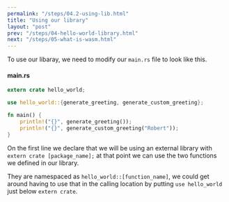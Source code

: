 ```yaml
---
permalink: "/steps/04.2-using-lib.html"
title: "Using our library"
layout: "post"
prev: "/steps/04-hello-world-library.html"
next: "/steps/05-what-is-wasm.html"
---
```

<div class="explain">

To use our libaray, we need to modify our <code>main.rs</code> file to look like this.
</div>

#### main.rs
```rust
extern crate hello_world;

use hello_world::{generate_greeting, generate_custom_greeting};

fn main() {
    println!("{}", generate_greeting());
    println!("{}", generate_custom_greeting("Robert"));
}
```
<div class="explain">

On the first line we declare that we will be using an external library with <code>extern crate [package_name];</code>
at that point we can use the two functions we defined in our library.

They are namespaced as <code>hello_world::[function_name]</code>, we could get around having to use that in the calling location by putting <code>use hello_world</code> just below <code>extern crate</code>.
</div>